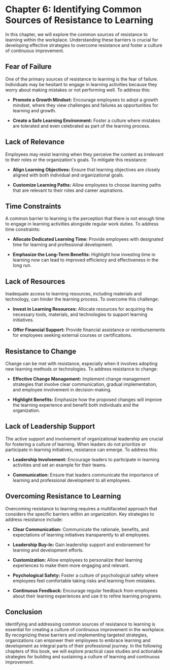 Chapter 6: Identifying Common Sources of Resistance to Learning
===============================================================

In this chapter, we will explore the common sources of resistance to learning within the workplace. Understanding these barriers is crucial for developing effective strategies to overcome resistance and foster a culture of continuous improvement.

Fear of Failure
---------------

One of the primary sources of resistance to learning is the fear of failure. Individuals may be hesitant to engage in learning activities because they worry about making mistakes or not performing well. To address this:

* **Promote a Growth Mindset:** Encourage employees to adopt a growth mindset, where they view challenges and failures as opportunities for learning and growth.

* **Create a Safe Learning Environment:** Foster a culture where mistakes are tolerated and even celebrated as part of the learning process.

Lack of Relevance
-----------------

Employees may resist learning when they perceive the content as irrelevant to their roles or the organization's goals. To mitigate this resistance:

* **Align Learning Objectives:** Ensure that learning objectives are closely aligned with both individual and organizational goals.

* **Customize Learning Paths:** Allow employees to choose learning paths that are relevant to their roles and career aspirations.

Time Constraints
----------------

A common barrier to learning is the perception that there is not enough time to engage in learning activities alongside regular work duties. To address time constraints:

* **Allocate Dedicated Learning Time:** Provide employees with designated time for learning and professional development.

* **Emphasize the Long-Term Benefits:** Highlight how investing time in learning now can lead to improved efficiency and effectiveness in the long run.

Lack of Resources
-----------------

Inadequate access to learning resources, including materials and technology, can hinder the learning process. To overcome this challenge:

* **Invest in Learning Resources:** Allocate resources for acquiring the necessary tools, materials, and technologies to support learning initiatives.

* **Offer Financial Support:** Provide financial assistance or reimbursements for employees seeking external courses or certifications.

Resistance to Change
--------------------

Change can be met with resistance, especially when it involves adopting new learning methods or technologies. To address resistance to change:

* **Effective Change Management:** Implement change management strategies that involve clear communication, gradual implementation, and employee involvement in decision-making.

* **Highlight Benefits:** Emphasize how the proposed changes will improve the learning experience and benefit both individuals and the organization.

Lack of Leadership Support
--------------------------

The active support and involvement of organizational leadership are crucial for fostering a culture of learning. When leaders do not prioritize or participate in learning initiatives, resistance can emerge. To address this:

* **Leadership Involvement:** Encourage leaders to participate in learning activities and set an example for their teams.

* **Communication:** Ensure that leaders communicate the importance of learning and professional development to all employees.

Overcoming Resistance to Learning
---------------------------------

Overcoming resistance to learning requires a multifaceted approach that considers the specific barriers within an organization. Key strategies to address resistance include:

* **Clear Communication:** Communicate the rationale, benefits, and expectations of learning initiatives transparently to all employees.

* **Leadership Buy-In:** Gain leadership support and endorsement for learning and development efforts.

* **Customization:** Allow employees to personalize their learning experiences to make them more engaging and relevant.

* **Psychological Safety:** Foster a culture of psychological safety where employees feel comfortable taking risks and learning from mistakes.

* **Continuous Feedback:** Encourage regular feedback from employees about their learning experiences and use it to refine learning programs.

Conclusion
----------

Identifying and addressing common sources of resistance to learning is essential for creating a culture of continuous improvement in the workplace. By recognizing these barriers and implementing targeted strategies, organizations can empower their employees to embrace learning and development as integral parts of their professional journey. In the following chapters of this book, we will explore practical case studies and actionable strategies for building and sustaining a culture of learning and continuous improvement.
